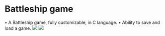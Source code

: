 # Battleship game

• A Battleship game, fully customizable, in C language. 
• Ability to save and load a game. 
![](/images/screen1.png)
![](/images/screen2.png)

